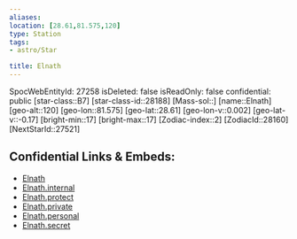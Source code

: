 ```yaml
---
aliases: 
location: [28.61,81.575,120]
type: Station
tags:
- astro/Star

title: Elnath
---
```

SpocWebEntityId: 27258
isDeleted: false
isReadOnly: false
confidential: public
[star-class::B7]
[star-class-id::28188]
[Mass-sol::]
[name::Elnath]
[geo-alt::120]
[geo-lon::81.575]
[geo-lat::28.61]
[geo-lon-v::0.002]
[geo-lat-v::-0.17]
[bright-min::17]
[bright-max::17]
[Zodiac-index::2]
[ZodiacId::28160]
[NextStarId::27521]



## Confidential Links & Embeds: 
- [Elnath](../../../_public/astro/Star/Elnath.md) 
- [Elnath.internal](../../../_internal/astro/Star/Elnath.internal.md) 
- [Elnath.protect](../../../_protect/astro/Star/Elnath.protect.md) 
- [Elnath.private](../../../_private/astro/Star/Elnath.private.md) 
- [Elnath.personal](../../../_personal/astro/Star/Elnath.personal.md) 
- [Elnath.secret](../../../_secret/astro/Star/Elnath.secret.md)


